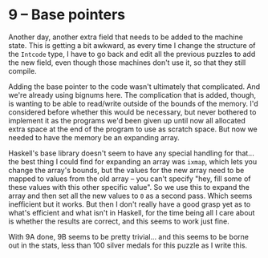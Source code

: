 # 9 &ndash; Base pointers
Another day, another extra field that needs to be added to the machine state. This is getting a bit awkward, as every time I change the structure of the `Intcode` type, I have to go back and edit all the previous puzzles to add the new field, even though those machines don't use it, so that they still compile.

Adding the base pointer to the code wasn't ultimately that complicated. And we're already using bignums here. The complication that is added, though, is wanting to be able to read/write outside of the bounds of the memory. I'd considered before whether this would be necessary, but never bothered to implement it as the programs we'd been given up until now all allocated extra space at the end of the program to use as scratch space. But now we needed to have the memory be an expanding array.

Haskell's base library doesn't seem to have any special handling for that... the best thing I could find for expanding an array was `ixmap`, which lets you change the array's bounds, but the values for the new array need to be mapped to values from the old array &ndash; you can't specify "hey, fill some of these values with this other specific value". So we use this to expand the array and then set all the new values to `0` as a second pass. Which seems inefficient but it works. But then I don't really have a good grasp yet as to what's efficient and what isn't in Haskell, for the time being all I care about is whether the results are correct, and this seems to work just fine.

With 9A done, 9B seems to be pretty trivial... and this seems to be borne out in the stats, less than 100 silver medals for this puzzle as I write this.
